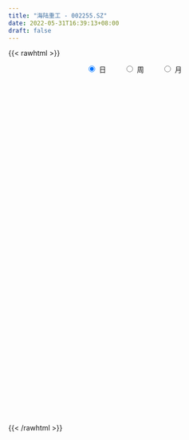 ```yaml
---
title: "海陆重工 - 002255.SZ"
date: 2022-05-31T16:39:13+08:00
draft: false
---
```

{{< rawhtml >}}
    <div style="text-align: center">
        <label style="padding: 1rem;"><input style="margin-right: .5rem" type="radio" name="period" value="D" checked onclick="period_change(this)">日</label>
        <label style="padding: 1rem;"><input style="margin-right: .5rem" type="radio" name="period" value="W" onclick="period_change(this)">周</label>
        <label style="padding: 1rem;"><input style="margin-right: .5rem" type="radio" name="period" value="M" onclick="period_change(this)">月</label>
    </div>
    <div id="chart" style="height: 700px;"></div> 
    <script type="text/javascript">
        const D_v = [340540.98,356968.72,231573.99,161033.02,190989.22,267197.16,187023.38,144290.68,119022.02,131543.0,81482.0,119550.02,449104.21,282610.99,135846.17,209786.22,149495.99,117450.0,95625.0,211647.02,228428.66,176380.38,148829.0,179056.0,160942.53,95454.5,73985.6,124369.04,155045.08,107840.04,60241.0,56117.14,70845.0,49200.0,85786.15,59393.0,111461.0,76762.02,71676.0,91360.0,49237.0,82016.0,78236.1,63372.33,116142.33,77556.0,64081.0,95370.0,138883.6,158564.04,119237.0,115929.04,148732.02,79855.0,83523.0,53951.0,95976.0,108146.75,124132.34,179742.0,132896.0,143485.38,195891.93,84946.81,99403.0,94241.0,282403.96,761372.92,496054.62,780516.8199999999,378037.85,352029.02,378113.92,358219.43,215238.33,269874.43,206583.16,268407.96,223184.99,290148.74,298395.83,406068.12,500809.34,250316.32,297282.0,589628.0600000001,1239624.3100000001,1322853.1699999999,924847.83,853561.5600000001,718733.71,910428.84,716184.3199999999,585427.3199999999,632237.0,385452.8,273671.0,234666.82,177172.0,419678.36,370815.0,829845.0,627726.51,510137.55,582953.5,568492.48,414012.47,328046.0,313018.0,266531.0,381441.13,447266.46,540996.0,443715.0,298911.0,351128.46,581969.11,400830.0,447638.1,309889.0,688245.52,1139661.0700000001,688027.0,549878.8199999999,1126039.8500000001,748063.42,463147.0,573972.22,380565.0,335646.28,330213.73,279416.58,316792.0,271046.11,241493.0,412545.0,287822.0,198962.38,205363.0,402475.62,230426.0,225496.95,504402.38,652423.71,425996.22,346918.56,475958.58,371700.03,421995.0,416779.0,438903.99,320161.0,275569.02,266601.08,279112.01,330552.0,186812.0,252993.02,161075.6,184430.23,122989.0,129384.19,213544.03,108473.0,141320.08,107870.0,123555.0,64182.76,93405.22,153846.0,99969.17,91424.87,98240.41,92999.13,100684.01,93996.34,73849.01,79172.0,71856.99,66314.11,67722.0,109687.0,66821.0,166461.45,81306.82,128934.76,232752.11,115410.98,108640.0,157175.04,124114.0,202472.0,150446.0,124720.0,116764.0,181843.0,136957.0,102836.0,93788.08,122186.0,99432.0,171448.77,71772.01,71692.0,178413.0,447381.0,362264.04,259377.76,168672.0,119431.35,117605.0,95729.0,79143.13,111923.0,88107.0,69399.02,145670.0,132907.0,81543.0,58391.0,72476.0,168406.96,298692.79,121797.0,273488.62,120793.0,147511.0,191794.01,250218.35,193149.29,242113.01,189951.22,114353.01,78425.0,147197.01,137459.01,106985.0,110577.72,59952.0,59253.0,69116.74,68536.54,69909.54,102888.84,106390.54,40332.0,59442.0,44253.0,100289.65,94143.4]
const D_histogram = [0.0,0.0121253561,0.013956614,0.0130369828,0.0065825825,0.0091077996,0.0049827761,-0.0018292522,-0.0080496461,-0.0186601981,-0.0237655434,-0.0225458281,-0.005887061,0.0010816201,0.004799851,0.0107421436,0.0049789139,-0.008468517,-0.0157971921,-0.0137651503,-0.0084938483,-0.005278272,-0.0041458967,-0.0037309666,-0.0095225547,-0.0124971933,-0.0135218034,-0.0208977624,-0.0305439804,-0.042952396,-0.045494734,-0.0428925936,-0.0364664648,-0.0285354646,-0.0263937246,-0.0196364014,-0.0083810648,0.001931735,0.0047269878,0.0032912589,0.0024622777,-0.0030539744,-0.0086592788,-0.0089014109,-0.0000054396,0.0013882559,0.0011943297,0.0019272866,-0.0108415057,-0.0179771522,-0.0192524862,-0.0129148946,-0.0040229899,0.0047365962,0.01294326,0.0177909491,0.0247058613,0.0318594915,0.0393533028,0.0523213907,0.0557962333,0.0549260957,0.0384895024,0.0258335969,0.0116846803,0.0036968175,0.0255079606,0.0456497301,0.0680524953,0.0982010331,0.1071495026,0.1020968711,0.0831953755,0.0704547947,0.0569776445,0.0461681643,0.0394066821,0.0303416258,0.020876961,0.0211830496,0.0013836887,0.0185188076,0.0125527423,0.0077076823,-0.0032182776,0.009427883,0.0495658808,0.0715329735,0.0769672457,0.0671115324,0.0710104034,0.0818877957,0.0753225112,0.0394898601,-0.025023964,-0.0785485704,-0.117733235,-0.1302912,-0.1411592121,-0.1149768299,-0.0596625036,-0.0175704732,0.0153439443,0.0324493155,0.0348461726,0.0278189492,0.0202952816,0.0057886553,0.002968753,-0.0019577293,-0.0290016876,-0.0314104167,-0.0143513414,-0.0248805537,-0.0272040147,-0.0216477601,-0.0286253501,-0.0500478343,-0.0486545486,-0.0527064009,-0.017080792,0.0230781355,0.0473280697,0.0583129334,0.0902690581,0.0900926173,0.0753236066,0.0749851531,0.0605639702,0.0430393632,0.0243901635,0.0142544189,-0.0091917123,-0.0180324955,-0.0344451507,-0.0655138254,-0.0739963167,-0.081748793,-0.0807928707,-0.0563757149,-0.0490374869,-0.0405515597,-0.0080861622,0.0217712268,0.0196612233,0.0269366008,0.0441190084,0.0492788951,0.0248224864,0.0187665193,0.0257946368,0.0214510892,0.0088824535,-0.0011829413,-0.0059581292,-0.0250225608,-0.0360323771,-0.061756091,-0.0767058343,-0.0852204964,-0.0833175972,-0.0843676773,-0.097232116,-0.0949075733,-0.0836065907,-0.0785683888,-0.0864750872,-0.0878439357,-0.0880338985,-0.0885507065,-0.0794708083,-0.081901503,-0.068896541,-0.0505705805,-0.0291167613,-0.0073989191,0.0037901365,0.0039557055,0.0016615079,0.0024092915,0.0101244516,0.0128446384,0.0141767304,0.0311292419,0.0384055787,0.0436153415,0.0388610069,0.0363183233,0.0288306083,0.0345246669,0.0404455055,0.0505731582,0.0454606166,0.0341510936,0.0137288595,-0.0126421222,-0.0158033737,-0.0144263051,-0.0217311925,-0.0468088306,-0.0458668947,-0.0426011178,-0.0309329602,-0.0241121645,-0.0097831992,0.0302208968,0.038202989,0.0275233328,0.0113875578,0.0015863758,0.0026475387,-0.0023081859,-0.0063028945,0.0020156973,-0.0034484702,-0.0089608075,-0.0173848306,-0.0169417909,-0.0185837789,-0.0162987768,-0.0224840515,-0.0106284848,0.018957411,0.0287060589,0.0075756911,-0.0031006746,-0.0417576495,-0.0926398085,-0.1195880554,-0.145804169,-0.1277351283,-0.1042630913,-0.0835027802,-0.0621492134,-0.0350197775,-0.0139087879,0.0087367506,0.0336897918,0.0478552626,0.0544076441,0.0525299128,0.0568342371,0.0601909411,0.07285137,0.0643482276,0.0613863774,0.0587221716,0.0543358162,0.0598251512,0.092140093]
const D_fast = [0.0,0.0151566952,0.0204771065,0.022816721,0.0180079664,0.0228101333,0.0199308039,0.0126614626,0.0044286571,-0.0108469444,-0.0218936755,-0.0263104173,-0.0111234154,-0.0038843293,0.0010338643,0.0096616928,0.0051431916,-0.0104213686,-0.0216993417,-0.0231085874,-0.0199607476,-0.0180647392,-0.0179688381,-0.0184866497,-0.0266588765,-0.0327578133,-0.0371628743,-0.0497632739,-0.067045487,-0.0901920017,-0.1041080231,-0.1122290311,-0.1149195185,-0.1141223845,-0.1185790757,-0.1167308528,-0.1075707824,-0.0967750489,-0.0927980491,-0.0934109632,-0.093624375,-0.0999041207,-0.1076742449,-0.1101417297,-0.1012471183,-0.0995063587,-0.0994017026,-0.0981869241,-0.1136660928,-0.1252960273,-0.1313844828,-0.1282756148,-0.1203894577,-0.1104457225,-0.0990032437,-0.0897078174,-0.0766164399,-0.0614979368,-0.0441657998,-0.0181173642,-0.0006934632,0.0121679231,0.0053537053,-0.000843801,-0.0120715475,-0.0191352059,0.0090529273,0.0406071294,0.0800230184,0.1347218145,0.1704576596,0.1909292459,0.1928265942,0.1976997121,0.198466973,0.1991995339,0.2022897222,0.2008100724,0.1965646479,0.2021664988,0.18271306,0.2044778809,0.2016500011,0.1987318617,0.1870013324,0.2020044637,0.2545339317,0.2943842678,0.3190603515,0.3259825213,0.3476339931,0.3789833343,0.3912486777,0.3652884916,0.2945186765,0.2213569275,0.1527389541,0.1076081891,0.061450374,0.0588885487,0.0992872491,0.1369866612,0.1737370648,0.1989547649,0.2100631651,0.209990679,0.2075408318,0.1944813693,0.1924036552,0.1869877407,0.1526933605,0.1424320271,0.1559032671,0.1391539164,0.1300294517,0.1301737663,0.1160398388,0.082105396,0.0713350445,0.054106592,0.0854620029,0.1313904643,0.167472416,0.193035513,0.2475589022,0.2699056157,0.2739675067,0.2923753415,0.2930951511,0.2863303849,0.2737787261,0.2672065862,0.2414625269,0.2281136198,0.203089677,0.1556425459,0.1286609755,0.1004713009,0.0812290055,0.0915522326,0.0866310889,0.0849791262,0.1154229831,0.1507231788,0.1535284811,0.1675380088,0.1957501686,0.213229779,0.194978992,0.1936146546,0.2070914313,0.208110656,0.1977626337,0.1874015036,0.1811367833,0.1558167115,0.135798801,0.0946360643,0.0605098624,0.0306900762,0.0117635762,-0.0103784233,-0.047550891,-0.0689532416,-0.0785539067,-0.093157802,-0.1226832722,-0.1460131046,-0.168211542,-0.1908660266,-0.2016538305,-0.224559901,-0.2287790742,-0.2230957589,-0.20892113,-0.1890530175,-0.1769164278,-0.1757619324,-0.177640753,-0.1762906466,-0.1660443736,-0.1601130272,-0.1552367526,-0.1305019307,-0.1136241991,-0.0975106009,-0.0925496838,-0.0860127866,-0.0862928495,-0.0719676242,-0.0559354093,-0.0331644669,-0.0269118544,-0.0296836041,-0.0466736233,-0.0762051355,-0.0833172304,-0.085546738,-0.0982844237,-0.1350642694,-0.1455890571,-0.1529735597,-0.1490386422,-0.1482458876,-0.1363627221,-0.0888034019,-0.0712705624,-0.0750693855,-0.0883582709,-0.097762859,-0.0960398114,-0.1015725825,-0.1071430148,-0.0983204986,-0.1046467836,-0.1123993228,-0.1251695536,-0.1289619616,-0.1352498943,-0.1370395864,-0.148845874,-0.1396474285,-0.1053221799,-0.0883970174,-0.1076334624,-0.1190849967,-0.168181384,-0.2422234951,-0.2990687559,-0.3617359118,-0.3756006531,-0.3781943889,-0.3783097729,-0.3724935094,-0.354119018,-0.3364852253,-0.3116554991,-0.27828001,-0.2521507235,-0.231996431,-0.2207416841,-0.2022288005,-0.1838243612,-0.1529510898,-0.1453671754,-0.1329824312,-0.120966094,-0.1117684955,-0.0913228727,-0.0359729076]
const D_slow = [0.0,0.003031339,0.0065204925,0.0097797382,0.0114253839,0.0137023338,0.0149480278,0.0144907147,0.0124783032,0.0078132537,0.0018718679,-0.0037645892,-0.0052363544,-0.0049659494,-0.0037659867,-0.0010804508,0.0001642777,-0.0019528516,-0.0059021496,-0.0093434372,-0.0114668992,-0.0127864672,-0.0138229414,-0.0147556831,-0.0171363217,-0.0202606201,-0.0236410709,-0.0288655115,-0.0365015066,-0.0472396056,-0.0586132891,-0.0693364375,-0.0784530537,-0.0855869199,-0.092185351,-0.0970944514,-0.0991897176,-0.0987067838,-0.0975250369,-0.0967022222,-0.0960866527,-0.0968501463,-0.099014966,-0.1012403188,-0.1012416787,-0.1008946147,-0.1005960323,-0.1001142106,-0.102824587,-0.1073188751,-0.1121319966,-0.1153607203,-0.1163664678,-0.1151823187,-0.1119465037,-0.1074987665,-0.1013223011,-0.0933574283,-0.0835191026,-0.0704387549,-0.0564896966,-0.0427581726,-0.033135797,-0.0266773978,-0.0237562278,-0.0228320234,-0.0164550332,-0.0050426007,0.0119705231,0.0365207814,0.063308157,0.0888323748,0.1096312187,0.1272449174,0.1414893285,0.1530313696,0.1628830401,0.1704684466,0.1756876868,0.1809834492,0.1813293714,0.1859590733,0.1890972588,0.1910241794,0.19021961,0.1925765807,0.2049680509,0.2228512943,0.2420931058,0.2588709889,0.2766235897,0.2970955386,0.3159261664,0.3257986315,0.3195426405,0.2999054979,0.2704721891,0.2378993891,0.2026095861,0.1738653786,0.1589497527,0.1545571344,0.1583931205,0.1665054494,0.1752169925,0.1821717298,0.1872455502,0.188692714,0.1894349023,0.1889454699,0.1816950481,0.1738424439,0.1702546085,0.1640344701,0.1572334664,0.1518215264,0.1446651889,0.1321532303,0.1199895931,0.1068129929,0.1025427949,0.1083123288,0.1201443462,0.1347225796,0.1572898441,0.1798129984,0.1986439001,0.2173901883,0.2325311809,0.2432910217,0.2493885626,0.2529521673,0.2506542392,0.2461461153,0.2375348277,0.2211563713,0.2026572922,0.1822200939,0.1620218762,0.1479279475,0.1356685758,0.1255306859,0.1235091453,0.128951952,0.1338672578,0.140601408,0.1516311601,0.1639508839,0.1701565055,0.1748481353,0.1812967945,0.1866595668,0.1888801802,0.1885844449,0.1870949126,0.1808392724,0.1718311781,0.1563921553,0.1372156968,0.1159105727,0.0950811734,0.073989254,0.049681225,0.0259543317,0.005052684,-0.0145894132,-0.036208185,-0.0581691689,-0.0801776435,-0.1023153202,-0.1221830222,-0.142658398,-0.1598825332,-0.1725251784,-0.1798043687,-0.1816540985,-0.1807065643,-0.1797176379,-0.179302261,-0.1786999381,-0.1761688252,-0.1729576656,-0.169413483,-0.1616311725,-0.1520297779,-0.1411259425,-0.1314106907,-0.1223311099,-0.1151234578,-0.1064922911,-0.0963809147,-0.0837376252,-0.072372471,-0.0638346976,-0.0604024828,-0.0635630133,-0.0675138567,-0.071120433,-0.0765532311,-0.0882554388,-0.0997221624,-0.1103724419,-0.1181056819,-0.1241337231,-0.1265795229,-0.1190242987,-0.1094735514,-0.1025927182,-0.0997458288,-0.0993492348,-0.0986873502,-0.0992643966,-0.1008401203,-0.1003361959,-0.1011983135,-0.1034385153,-0.107784723,-0.1120201707,-0.1166661154,-0.1207408096,-0.1263618225,-0.1290189437,-0.124279591,-0.1171030762,-0.1152091535,-0.1159843221,-0.1264237345,-0.1495836866,-0.1794807005,-0.2159317427,-0.2478655248,-0.2739312976,-0.2948069927,-0.310344296,-0.3190992404,-0.3225764374,-0.3203922498,-0.3119698018,-0.3000059861,-0.2864040751,-0.2732715969,-0.2590630376,-0.2440153023,-0.2258024598,-0.2097154029,-0.1943688086,-0.1796882657,-0.1661043116,-0.1511480238,-0.1281130006]
const D_data = [['2021-05-20', 4.9, 4.77, 4.77, 4.98],['2021-05-21', 4.78, 4.96, 4.73, 5.08],['2021-05-24', 4.92, 4.88, 4.81, 4.97],['2021-05-25', 4.84, 4.86, 4.81, 4.93],['2021-05-26', 4.83, 4.78, 4.71, 4.84],['2021-05-27', 4.78, 4.89, 4.76, 5.03],['2021-05-28', 4.86, 4.81, 4.76, 4.92],['2021-05-31', 4.8, 4.75, 4.65, 4.8],['2021-06-01', 4.72, 4.72, 4.68, 4.79],['2021-06-02', 4.72, 4.61, 4.6, 4.72],['2021-06-03', 4.6, 4.62, 4.58, 4.68],['2021-06-04', 4.64, 4.67, 4.55, 4.7],['2021-06-07', 4.7, 4.9, 4.7, 5.14],['2021-06-08', 4.87, 4.84, 4.72, 4.93],['2021-06-09', 4.83, 4.83, 4.77, 4.85],['2021-06-10', 4.9, 4.89, 4.81, 4.96],['2021-06-11', 4.85, 4.75, 4.74, 4.87],['2021-06-15', 4.7, 4.6, 4.6, 4.71],['2021-06-16', 4.63, 4.61, 4.59, 4.79],['2021-06-17', 4.58, 4.7, 4.56, 4.81],['2021-06-18', 4.7, 4.75, 4.68, 4.83],['2021-06-21', 4.73, 4.74, 4.69, 4.84],['2021-06-22', 4.73, 4.72, 4.67, 4.79],['2021-06-23', 4.72, 4.71, 4.67, 4.79],['2021-06-24', 4.7, 4.61, 4.58, 4.7],['2021-06-25', 4.64, 4.61, 4.57, 4.65],['2021-06-28', 4.6, 4.61, 4.58, 4.65],['2021-06-29', 4.61, 4.49, 4.48, 4.63],['2021-06-30', 4.47, 4.39, 4.32, 4.48],['2021-07-01', 4.38, 4.26, 4.26, 4.39],['2021-07-02', 4.27, 4.3, 4.23, 4.32],['2021-07-05', 4.33, 4.32, 4.31, 4.36],['2021-07-06', 4.34, 4.35, 4.29, 4.37],['2021-07-07', 4.34, 4.37, 4.3, 4.37],['2021-07-08', 4.38, 4.29, 4.29, 4.38],['2021-07-09', 4.28, 4.34, 4.26, 4.36],['2021-07-12', 4.35, 4.42, 4.34, 4.45],['2021-07-13', 4.45, 4.45, 4.41, 4.48],['2021-07-14', 4.46, 4.38, 4.36, 4.46],['2021-07-15', 4.37, 4.32, 4.26, 4.37],['2021-07-16', 4.3, 4.31, 4.28, 4.34],['2021-07-19', 4.32, 4.22, 4.21, 4.32],['2021-07-20', 4.19, 4.17, 4.11, 4.2],['2021-07-21', 4.17, 4.2, 4.15, 4.22],['2021-07-22', 4.19, 4.32, 4.16, 4.33],['2021-07-23', 4.35, 4.24, 4.21, 4.35],['2021-07-26', 4.27, 4.21, 4.16, 4.27],['2021-07-27', 4.25, 4.21, 4.21, 4.3],['2021-07-28', 4.19, 3.99, 3.96, 4.2],['2021-07-29', 4.06, 3.98, 3.91, 4.11],['2021-07-30', 3.97, 4.0, 3.91, 4.06],['2021-08-02', 4.0, 4.08, 3.98, 4.1],['2021-08-03', 4.09, 4.13, 4.08, 4.23],['2021-08-04', 4.07, 4.16, 4.06, 4.21],['2021-08-05', 4.16, 4.19, 4.12, 4.21],['2021-08-06', 4.2, 4.18, 4.13, 4.21],['2021-08-09', 4.14, 4.24, 4.14, 4.27],['2021-08-10', 4.26, 4.29, 4.24, 4.31],['2021-08-11', 4.3, 4.35, 4.28, 4.36],['2021-08-12', 4.38, 4.5, 4.35, 4.52],['2021-08-13', 4.46, 4.46, 4.4, 4.56],['2021-08-16', 4.43, 4.45, 4.37, 4.52],['2021-08-17', 4.45, 4.24, 4.23, 4.47],['2021-08-18', 4.24, 4.23, 4.19, 4.28],['2021-08-19', 4.23, 4.15, 4.14, 4.25],['2021-08-20', 4.15, 4.17, 4.07, 4.2],['2021-08-23', 4.19, 4.59, 4.19, 4.59],['2021-08-24', 4.8, 4.71, 4.61, 4.84],['2021-08-25', 4.71, 4.9, 4.65, 5.03],['2021-08-26', 4.87, 5.21, 4.81, 5.38],['2021-08-27', 5.14, 5.14, 5.08, 5.32],['2021-08-30', 5.15, 5.07, 5.03, 5.19],['2021-08-31', 5.07, 4.92, 4.85, 5.1],['2021-09-01', 4.98, 4.99, 4.88, 5.19],['2021-09-02', 4.9, 4.98, 4.87, 5.03],['2021-09-03', 4.96, 5.01, 4.96, 5.19],['2021-09-06', 5.07, 5.07, 4.96, 5.11],['2021-09-07', 5.17, 5.05, 4.98, 5.21],['2021-09-08', 5.02, 5.04, 4.97, 5.1],['2021-09-09', 5.05, 5.18, 5.01, 5.22],['2021-09-10', 5.1, 4.91, 4.91, 5.11],['2021-09-13', 4.93, 5.4, 4.9, 5.4],['2021-09-14', 5.4, 5.18, 5.14, 5.47],['2021-09-15', 5.26, 5.2, 5.13, 5.27],['2021-09-16', 5.2, 5.11, 5.1, 5.34],['2021-09-17', 5.14, 5.44, 5.13, 5.48],['2021-09-22', 5.66, 5.98, 5.31, 5.98],['2021-09-23', 5.83, 6.0, 5.83, 6.29],['2021-09-24', 6.09, 5.96, 5.89, 6.5],['2021-09-27', 6.22, 5.85, 5.73, 6.35],['2021-09-28', 5.66, 6.1, 5.62, 6.19],['2021-09-29', 6.1, 6.33, 6.02, 6.7],['2021-09-30', 6.34, 6.23, 5.93, 6.4],['2021-10-08', 6.26, 5.84, 5.7, 6.26],['2021-10-11', 5.9, 5.26, 5.26, 5.9],['2021-10-12', 5.1, 5.08, 5.0, 5.3],['2021-10-13', 5.1, 4.97, 4.85, 5.13],['2021-10-14', 4.93, 5.1, 4.86, 5.17],['2021-10-15', 5.04, 4.98, 4.91, 5.15],['2021-10-18', 4.99, 5.41, 4.98, 5.47],['2021-10-19', 5.34, 5.95, 5.31, 5.95],['2021-10-20', 5.61, 6.04, 5.6, 6.15],['2021-10-21', 6.14, 6.15, 6.04, 6.44],['2021-10-22', 6.32, 6.13, 6.09, 6.38],['2021-10-25', 6.12, 6.05, 6.04, 6.33],['2021-10-26', 6.18, 5.97, 5.79, 6.2],['2021-10-27', 6.0, 5.97, 5.88, 6.24],['2021-10-28', 5.99, 5.86, 5.75, 6.03],['2021-10-29', 5.88, 5.99, 5.76, 6.07],['2021-11-01', 5.99, 5.97, 5.87, 6.11],['2021-11-02', 5.96, 5.62, 5.54, 5.96],['2021-11-03', 5.7, 5.85, 5.62, 5.95],['2021-11-04', 6.0, 6.14, 5.83, 6.22],['2021-11-05', 6.11, 5.82, 5.82, 6.14],['2021-11-08', 5.93, 5.89, 5.76, 6.0],['2021-11-09', 5.86, 6.0, 5.8, 6.06],['2021-11-10', 5.94, 5.84, 5.56, 5.95],['2021-11-11', 5.76, 5.57, 5.52, 5.8],['2021-11-12', 5.55, 5.78, 5.54, 5.92],['2021-11-15', 5.78, 5.68, 5.57, 5.88],['2021-11-16', 5.67, 6.25, 5.66, 6.25],['2021-11-17', 6.28, 6.53, 6.13, 6.57],['2021-11-18', 6.53, 6.55, 6.41, 6.69],['2021-11-19', 6.46, 6.54, 6.33, 6.63],['2021-11-22', 6.61, 7.0, 6.22, 7.19],['2021-11-23', 7.02, 6.78, 6.76, 7.12],['2021-11-24', 6.77, 6.65, 6.63, 6.87],['2021-11-25', 6.64, 6.88, 6.58, 6.98],['2021-11-26', 6.8, 6.75, 6.64, 6.86],['2021-11-29', 6.6, 6.7, 6.52, 6.85],['2021-11-30', 6.72, 6.65, 6.59, 6.86],['2021-12-01', 6.64, 6.73, 6.59, 6.85],['2021-12-02', 6.74, 6.51, 6.5, 6.79],['2021-12-03', 6.56, 6.63, 6.38, 6.73],['2021-12-06', 6.65, 6.48, 6.45, 6.7],['2021-12-07', 6.49, 6.16, 6.02, 6.52],['2021-12-08', 6.21, 6.31, 6.1, 6.55],['2021-12-09', 6.29, 6.24, 6.17, 6.35],['2021-12-10', 6.27, 6.29, 6.2, 6.43],['2021-12-13', 6.29, 6.62, 6.27, 6.8],['2021-12-14', 6.6, 6.47, 6.44, 6.6],['2021-12-15', 6.48, 6.51, 6.42, 6.65],['2021-12-16', 6.51, 6.92, 6.47, 7.05],['2021-12-17', 6.92, 7.08, 6.82, 7.4],['2021-12-20', 7.0, 6.79, 6.74, 7.05],['2021-12-21', 6.83, 6.96, 6.79, 7.1],['2021-12-22', 7.0, 7.2, 6.87, 7.28],['2021-12-23', 7.11, 7.17, 7.07, 7.35],['2021-12-24', 7.12, 6.8, 6.78, 7.18],['2021-12-27', 6.75, 6.99, 6.67, 7.07],['2021-12-28', 7.0, 7.2, 6.85, 7.25],['2021-12-29', 7.15, 7.11, 7.05, 7.33],['2021-12-30', 7.11, 7.0, 6.96, 7.16],['2021-12-31', 7.01, 7.0, 6.98, 7.23],['2022-01-04', 7.0, 7.05, 6.96, 7.2],['2022-01-05', 7.0, 6.82, 6.68, 7.02],['2022-01-06', 6.79, 6.84, 6.68, 6.93],['2022-01-07', 6.85, 6.54, 6.53, 6.87],['2022-01-10', 6.54, 6.53, 6.38, 6.61],['2022-01-11', 6.59, 6.5, 6.43, 6.67],['2022-01-12', 6.5, 6.56, 6.47, 6.57],['2022-01-13', 6.57, 6.47, 6.47, 6.59],['2022-01-14', 6.48, 6.22, 6.21, 6.51],['2022-01-17', 6.24, 6.31, 6.2, 6.38],['2022-01-18', 6.32, 6.39, 6.24, 6.5],['2022-01-19', 6.36, 6.29, 6.22, 6.37],['2022-01-20', 6.25, 6.05, 6.04, 6.27],['2022-01-21', 6.05, 6.03, 5.96, 6.12],['2022-01-24', 5.98, 5.96, 5.86, 6.07],['2022-01-25', 6.08, 5.87, 5.86, 6.17],['2022-01-26', 5.87, 5.93, 5.84, 6.02],['2022-01-27', 5.95, 5.72, 5.7, 5.98],['2022-01-28', 5.8, 5.86, 5.67, 5.94],['2022-02-07', 5.92, 5.94, 5.91, 6.1],['2022-02-08', 5.94, 6.03, 5.89, 6.04],['2022-02-09', 6.03, 6.11, 5.98, 6.12],['2022-02-10', 6.1, 6.04, 5.98, 6.1],['2022-02-11', 6.04, 5.91, 5.88, 6.06],['2022-02-14', 5.86, 5.85, 5.8, 5.96],['2022-02-15', 5.83, 5.86, 5.8, 5.88],['2022-02-16', 5.89, 5.95, 5.88, 5.96],['2022-02-17', 5.95, 5.9, 5.88, 6.04],['2022-02-18', 5.86, 5.88, 5.83, 5.9],['2022-02-21', 5.89, 6.12, 5.89, 6.2],['2022-02-22', 6.09, 6.07, 6.01, 6.12],['2022-02-23', 6.04, 6.09, 6.04, 6.11],['2022-02-24', 6.07, 5.98, 5.88, 6.22],['2022-02-25', 6.1, 6.0, 5.98, 6.12],['2022-02-28', 6.01, 5.92, 5.88, 6.02],['2022-03-01', 5.91, 6.09, 5.91, 6.15],['2022-03-02', 6.05, 6.14, 6.04, 6.15],['2022-03-03', 6.17, 6.26, 6.1, 6.3],['2022-03-04', 6.26, 6.11, 6.08, 6.26],['2022-03-07', 6.07, 6.01, 5.96, 6.13],['2022-03-08', 5.97, 5.82, 5.78, 6.02],['2022-03-09', 5.82, 5.61, 5.36, 5.92],['2022-03-10', 5.71, 5.8, 5.71, 5.9],['2022-03-11', 5.71, 5.83, 5.6, 5.86],['2022-03-14', 5.83, 5.68, 5.68, 5.89],['2022-03-15', 5.62, 5.33, 5.33, 5.66],['2022-03-16', 5.45, 5.54, 5.29, 5.58],['2022-03-17', 5.61, 5.53, 5.5, 5.77],['2022-03-18', 5.51, 5.63, 5.51, 5.66],['2022-03-21', 5.63, 5.58, 5.49, 5.65],['2022-03-22', 5.52, 5.7, 5.51, 5.85],['2022-03-23', 5.85, 6.16, 5.75, 6.27],['2022-03-24', 6.02, 5.9, 5.88, 6.25],['2022-03-25', 5.91, 5.67, 5.62, 5.91],['2022-03-28', 5.61, 5.53, 5.48, 5.61],['2022-03-29', 5.58, 5.53, 5.45, 5.59],['2022-03-30', 5.56, 5.63, 5.53, 5.65],['2022-03-31', 5.64, 5.53, 5.52, 5.66],['2022-04-01', 5.48, 5.5, 5.41, 5.53],['2022-04-06', 5.51, 5.65, 5.46, 5.68],['2022-04-07', 5.65, 5.47, 5.47, 5.65],['2022-04-08', 5.48, 5.42, 5.33, 5.5],['2022-04-11', 5.42, 5.32, 5.28, 5.59],['2022-04-12', 5.29, 5.38, 5.1, 5.4],['2022-04-13', 5.37, 5.32, 5.25, 5.43],['2022-04-14', 5.33, 5.34, 5.3, 5.39],['2022-04-15', 5.3, 5.19, 5.17, 5.33],['2022-04-18', 5.18, 5.4, 5.09, 5.62],['2022-04-19', 5.4, 5.72, 5.4, 5.75],['2022-04-20', 5.73, 5.58, 5.56, 5.78],['2022-04-21', 5.42, 5.16, 5.16, 5.58],['2022-04-22', 5.1, 5.19, 4.9, 5.26],['2022-04-25', 4.78, 4.67, 4.67, 4.8],['2022-04-26', 4.49, 4.2, 4.2, 4.49],['2022-04-27', 3.92, 4.18, 3.87, 4.22],['2022-04-28', 4.1, 3.91, 3.86, 4.14],['2022-04-29', 3.95, 4.3, 3.95, 4.3],['2022-05-05', 4.5, 4.35, 4.3, 4.51],['2022-05-06', 4.23, 4.32, 4.02, 4.4],['2022-05-09', 4.3, 4.34, 4.28, 4.37],['2022-05-10', 4.3, 4.46, 4.11, 4.47],['2022-05-11', 4.47, 4.45, 4.41, 4.59],['2022-05-12', 4.44, 4.54, 4.4, 4.59],['2022-05-13', 4.55, 4.67, 4.51, 4.71],['2022-05-16', 4.67, 4.63, 4.59, 4.73],['2022-05-17', 4.6, 4.59, 4.51, 4.63],['2022-05-18', 4.59, 4.5, 4.49, 4.59],['2022-05-19', 4.44, 4.59, 4.38, 4.6],['2022-05-20', 4.6, 4.61, 4.54, 4.65],['2022-05-23', 4.6, 4.79, 4.58, 4.8],['2022-05-24', 4.8, 4.56, 4.55, 4.85],['2022-05-25', 4.55, 4.62, 4.53, 4.63],['2022-05-26', 4.61, 4.63, 4.51, 4.65],['2022-05-27', 4.65, 4.61, 4.55, 4.68],['2022-05-30', 4.6, 4.76, 4.54, 4.85],['2022-05-31', 4.8, 5.24, 4.79, 5.24]]
const W_v = [22391.0,745871.7,384293.8,392556.25,269867.49,148955.43,336526.4,182763.74,202098.84,161900.9,302112.55,198405.48,222041.13,241858.86,171258.7,213750.72,216643.33,143498.22,86928.77,106517.03,98917.43,120492.3,126605.56,119917.23,106373.04,81852.3,106074.65,158001.34,150864.5,68051.67,22541.87,115285.58,95632.26,126737.86,148098.43,251286.76,102647.62,288799.44,283507.37,145517.38,82271.78,190642.61,107588.26,87439.92,110958.91,129473.66,102694.9,106054.77,114481.2,129214.92,113839.78,133155.7,138030.66,99940.15,109258.11,76796.25,122949.9,91862.15,81083.28,92710.69,143347.9,59135.46,109575.83,110167.53,168776.53,165710.56,257357.58,388294.4300000001,212039.44,468535.21,232319.1,266547.78,187973.43,138951.86,110645.24,227597.96,325668.37,182897.79,1043216.91,441970.3,471112.57,796349.51,1007926.91,715437.3,1474374.6199999999,957277.1800000001,901956.4500000001,765866.54,764990.49,1606182.3700000001,661733.15,1371660.1000000001,2037687.7000000002,885078.7,412393.41,367579.7,415411.29,364941.3,418436.6,297680.72,267924.17,243726.59,206372.4,212745.84,267775.88,179285.0,385351.37,264145.02,782697.41,358150.37,684109.6899999999,397415.07,51488.0,224955.89,247174.32,407535.44,526281.67,279115.56,227732.04,261239.42,186933.98,251723.98,416017.11,620330.1,340973.1400000001,399547.46,589182.27,388665.68,278185.26,440338.8,341854.21,1107016.47,7862752.8000000007,6759804.1699999999,4909516.0299999993,3931063.4399999995,2090175.3799999999,2121781.1299999999,2134117.6200000001,1266762.4399999999,1061406.1199999999,275999.19,1316741.98,1411655.5499999998,799522.9,465882.1200000001,711290.0499999999,517030.9,341597.77,201829.0,874245.6699999999,308072.85,1862735.8100000001,659230.99,690604.96,883220.4399999999,1247102.27,554625.23,1087861.2,1533155.9199999999,1550009.98,625769.4300000001,577109.7,176594.69,87249.02,511068.87,310256.44,449790.19,556384.24,461496.22,366935.06,314589.08,279302.96,259175.0,379175.46,447466.68,249619.04,307415.81,260965.67,523948.49,436081.74,305085.74,120607.6,136589.58,419344.27,627350.46,554012.27,373574.76,386678.59,595796.9399999999,395831.19,499694.75,446647.12,392543.04,74015.02,1028477.1,2116056.52,1037816.7699999999,595887.72,1226843.5800000001,653150.6800000001,760662.41,521480.76,321341.29,400496.02,417322.76,576135.64,481990.06,640893.09,617968.12,2698386.1699999999,1573475.1299999999,1286720.6799999999,2044103.8400000001,3487325.3100000001,3198908.4299999997,585427.3199999999,1703199.6200000001,2758202.4199999999,2206522.4500000002,2079949.5900000001,2080476.6699999999,3375701.4099999997,3291787.4900000002,1533114.7000000002,1346185.3799999999,2015224.6600000001,2042568.3900000001,1718014.0900000001,1049469.03,811423.05,545400.84,536885.67,440700.49,382401.1,724866.12,742847.04,663120.0,558626.86,1319127.8,580580.48,269429.02,490987.0,983178.37,1024785.66,304304.23,580643.74,326767.8199999999,353306.38,194433.05]
const W_histogram = [0.0,-0.0548831909,-0.1175514095,-0.1196429037,-0.1172071126,-0.1092415495,-0.0935113806,-0.08246045,-0.0740955629,-0.0683220347,-0.0847413108,-0.0699825503,-0.0477833544,-0.0168700351,-0.0254729605,-0.0168533835,-0.024017758,-0.0400067212,-0.0414521153,-0.0380788706,-0.0407099112,-0.0660189109,-0.0810904471,-0.0728160272,-0.0718746162,-0.0683949837,-0.0576073755,-0.0828786032,-0.0954137923,-0.0684592179,-0.0416227312,-0.0206394425,0.0090239473,0.0259596924,0.0275892629,0.0711692211,0.0983909989,0.1462555311,0.1652872831,0.1559383352,0.1487190623,0.1664866496,0.1583995254,0.1437427345,0.099243676,0.0298502837,-0.0349841206,-0.1068842864,-0.1504824497,-0.179456588,-0.1877641311,-0.172043979,-0.1410575097,-0.1292468673,-0.0978709834,-0.0856479951,-0.0622626753,-0.0457285429,-0.0316984175,-0.0160719305,0.0093452394,0.0248672473,-0.0030592758,-0.0363259168,-0.0411186518,-0.0334631232,-0.0215211934,0.0110375275,0.0184104466,0.0363723501,0.0490977284,0.0462747857,0.0382162068,0.0259350209,0.0269081148,0.0430963375,0.05255803,0.0591024058,0.0193063026,0.0137720167,0.0274183947,0.0542235136,0.0781748716,0.1065619212,0.1442945005,0.1453726679,0.1741428382,0.1934758438,0.1958667292,0.1749415117,0.1713710753,0.1516714394,0.1474382203,0.0959872016,0.0557099523,0.008466215,-0.0177123246,-0.0222549709,-0.0378366909,-0.0422036621,-0.066657927,-0.0780179463,-0.0835882996,-0.0927054004,-0.1071853657,-0.1036016574,-0.0835423101,-0.0738009615,-0.0415130595,-0.0132839758,0.0128661108,0.0254639642,0.0262963961,0.0343289801,0.0285062101,0.0021140842,-0.0364299915,-0.0626181528,-0.0910334995,-0.0987260874,-0.0998217196,-0.0920303226,-0.0814200965,-0.0598410662,-0.0438689999,-0.0238522695,-0.0074007811,-0.0010494065,-0.0045500287,-0.0242426389,-0.0108768423,0.1182599523,0.2006015748,0.3107423284,0.2601555182,0.2027841179,0.1245602863,0.0523995186,0.0081239718,-0.0240292972,-0.061522325,-0.101532895,-0.1273908681,-0.1267779846,-0.1303766856,-0.1233657888,-0.098942346,-0.08444334,-0.0703506109,-0.0545382425,-0.0236745816,0.0463296281,0.0707206742,0.0803987068,0.0999477998,0.1186876956,0.1318384529,0.1302853492,0.1499330986,0.1974518526,0.1918518443,0.17132144,0.1331842412,0.1042142285,0.0873765741,0.0628723396,0.0468294512,0.0349097015,0.0203759522,0.0138537139,0.0069196767,0.0000752543,-0.0133743178,-0.0359719281,-0.0694185264,-0.0694629171,-0.0739378697,-0.0775958256,-0.0714386183,-0.046525872,-0.0436044511,-0.0468624098,-0.0409523545,-0.0218543222,-0.0011852511,0.0366184804,0.0518260349,0.062804419,0.065307979,0.0558378262,0.0322120145,0.0200240956,0.0200657347,0.008579408,-0.0050826099,-0.0219332456,-0.0015585183,0.0002405158,-0.0090600147,-0.0107694524,-0.0127121959,-0.0236048285,-0.0503312711,-0.0631300972,-0.0708517777,-0.0773776395,-0.0934845324,-0.0877357911,-0.0620079862,-0.0613411249,0.0041331296,0.0365862837,0.0484723461,0.0869389169,0.139212826,0.1811289126,0.1718231186,0.1005143456,0.122125842,0.118241917,0.0963975303,0.0725175799,0.0995024529,0.1216273188,0.118209162,0.0846510104,0.1058818909,0.0918142909,0.0867829494,0.0453616569,-0.0078656949,-0.0573883663,-0.1005858026,-0.1232850816,-0.1367710005,-0.1338908313,-0.1212367107,-0.1277323826,-0.1404937184,-0.1408768278,-0.1465620442,-0.1491948556,-0.1590090668,-0.1577694866,-0.2061047172,-0.2244348376,-0.2014260796,-0.1794192221,-0.1549559796,-0.0896772219]
const W_fast = [0.0,-0.0686039886,-0.1606600596,-0.1926622797,-0.2195282667,-0.2388730911,-0.2465207672,-0.2560849492,-0.2662439528,-0.2775509333,-0.3151555371,-0.3178924142,-0.3076390568,-0.2809432463,-0.2959144118,-0.2915081807,-0.3046769948,-0.3306676383,-0.3424760611,-0.3486225342,-0.3614310525,-0.40324478,-0.438588928,-0.4485185148,-0.4655457579,-0.4791648713,-0.4827791069,-0.5287699855,-0.5651586227,-0.5553188527,-0.5388880489,-0.5230646208,-0.4911452442,-0.4677195759,-0.4591926897,-0.3978204262,-0.3460008987,-0.2615724837,-0.2012189109,-0.1715832751,-0.1416227824,-0.0822335327,-0.0507207755,-0.0294418828,-0.0491300223,-0.1110608436,-0.1846412781,-0.2832625155,-0.3644812912,-0.4383195765,-0.4935681524,-0.520858995,-0.5251369031,-0.5456379775,-0.5387298395,-0.54791885,-0.540099199,-0.5349972023,-0.5288916812,-0.5172831769,-0.4895296972,-0.4677908774,-0.4964822195,-0.5388303397,-0.5539027377,-0.5546129898,-0.5480513584,-0.5127332557,-0.5007577249,-0.4737027339,-0.4487029235,-0.4399571697,-0.4384616969,-0.4442591276,-0.436559005,-0.409596698,-0.3869954979,-0.3656755207,-0.4006450483,-0.40273633,-0.3822353533,-0.3418743561,-0.2983792801,-0.2433517502,-0.1695455458,-0.1321242114,-0.0598183316,0.007883635,0.0592412027,0.0820513632,0.1213236956,0.1395419196,0.1721682555,0.1447140372,0.118364276,0.0732370924,0.0426304717,0.0325240826,0.0074831899,-0.0074346968,-0.0485534434,-0.0794179493,-0.1058853775,-0.1381788284,-0.1794551351,-0.2017718412,-0.2025980714,-0.2113069632,-0.1893973261,-0.1644892363,-0.135122622,-0.1161587775,-0.1087522466,-0.0921374176,-0.0908336351,-0.1166972399,-0.1643488135,-0.206191513,-0.2573652346,-0.2897393443,-0.3157904064,-0.33100659,-0.3407513881,-0.3341326244,-0.3291278081,-0.315074145,-0.3004728519,-0.294383829,-0.2990219583,-0.3247752282,-0.3141286421,-0.1554268594,-0.0229348433,0.1648914924,0.1793435618,0.1726681909,0.1255844309,0.0665235428,0.024278989,-0.0138816043,-0.0667552133,-0.1321490071,-0.1898546973,-0.2209363099,-0.2571291823,-0.2809597327,-0.2812718763,-0.2878837054,-0.291378629,-0.2892008212,-0.2642558057,-0.182669189,-0.1405979743,-0.110820265,-0.066284222,-0.0178724023,0.0282379681,0.0592562017,0.1163872258,0.2132689429,0.2556318957,0.2779318514,0.2730907129,0.2701742573,0.2751807464,0.2663945969,0.2620590712,0.2588667469,0.2494269857,0.2463681758,0.2411640578,0.234338449,0.2175452974,0.1859547051,0.1351534752,0.1177433552,0.0947839352,0.0717270229,0.0600245756,0.0733058539,0.065326162,0.0503526009,0.0460245676,0.0596590194,0.0800317776,0.1269901293,0.1551541924,0.1818336813,0.2006642361,0.2051535399,0.1895807318,0.1823988368,0.1874569095,0.1781154348,0.1631827644,0.1408488174,0.1608339151,0.1626930781,0.151127544,0.1467257432,0.1416049507,0.1248111109,0.0855018506,0.0569205002,0.0314858752,0.0056156035,-0.0338624225,-0.050047629,-0.0398218206,-0.0544902405,0.0120172964,0.0536170214,0.0776211704,0.1378224703,0.224899586,0.3120979007,0.3457478864,0.2995676997,0.3517106567,0.3773872109,0.3796422068,0.3738916514,0.4257521376,0.4782838332,0.5044179669,0.4920225678,0.5397239211,0.5486098939,0.5652742897,0.5351934114,0.4799996359,0.4161298729,0.347785986,0.2942654366,0.2465867676,0.2159942289,0.1983391718,0.1599104044,0.1120256389,0.0764233225,0.0340975952,-0.0058339302,-0.0554004081,-0.0936031996,-0.1934646094,-0.2679034392,-0.2952512012,-0.3180991491,-0.3323749015,-0.2895154494]
const W_slow = [0.0,-0.0137207977,-0.0431086501,-0.073019376,-0.1023211542,-0.1296315415,-0.1530093867,-0.1736244992,-0.1921483899,-0.2092288986,-0.2304142263,-0.2479098639,-0.2598557025,-0.2640732112,-0.2704414514,-0.2746547972,-0.2806592367,-0.290660917,-0.3010239459,-0.3105436635,-0.3207211413,-0.3372258691,-0.3574984808,-0.3757024876,-0.3936711417,-0.4107698876,-0.4251717315,-0.4458913823,-0.4697448304,-0.4868596348,-0.4972653176,-0.5024251783,-0.5001691915,-0.4936792683,-0.4867819526,-0.4689896473,-0.4443918976,-0.4078280148,-0.366506194,-0.3275216102,-0.2903418447,-0.2487201823,-0.2091203009,-0.1731846173,-0.1483736983,-0.1409111274,-0.1496571575,-0.1763782291,-0.2139988415,-0.2588629885,-0.3058040213,-0.348815016,-0.3840793935,-0.4163911103,-0.4408588561,-0.4622708549,-0.4778365237,-0.4892686594,-0.4971932638,-0.5012112464,-0.4988749366,-0.4926581247,-0.4934229437,-0.5025044229,-0.5127840859,-0.5211498667,-0.526530165,-0.5237707831,-0.5191681715,-0.510075084,-0.4978006519,-0.4862319555,-0.4766779037,-0.4701941485,-0.4634671198,-0.4526930354,-0.4395535279,-0.4247779265,-0.4199513509,-0.4165083467,-0.409653748,-0.3960978696,-0.3765541517,-0.3499136714,-0.3138400463,-0.2774968793,-0.2339611698,-0.1855922088,-0.1366255265,-0.0928901486,-0.0500473798,-0.0121295199,0.0247300352,0.0487268356,0.0626543237,0.0647708774,0.0603427963,0.0547790535,0.0453198808,0.0347689653,0.0181044835,-0.001400003,-0.0222970779,-0.045473428,-0.0722697694,-0.0981701838,-0.1190557613,-0.1375060017,-0.1478842666,-0.1512052605,-0.1479887328,-0.1416227418,-0.1350486427,-0.1264663977,-0.1193398452,-0.1188113241,-0.127918822,-0.1435733602,-0.1663317351,-0.1910132569,-0.2159686868,-0.2389762675,-0.2593312916,-0.2742915581,-0.2852588081,-0.2912218755,-0.2930720708,-0.2933344224,-0.2944719296,-0.3005325893,-0.3032517999,-0.2736868118,-0.2235364181,-0.145850836,-0.0808119564,-0.030115927,0.0010241446,0.0141240243,0.0161550172,0.0101476929,-0.0052328883,-0.0306161121,-0.0624638291,-0.0941583253,-0.1267524967,-0.1575939439,-0.1823295304,-0.2034403654,-0.2210280181,-0.2346625787,-0.2405812241,-0.2289988171,-0.2113186485,-0.1912189718,-0.1662320219,-0.136560098,-0.1036004847,-0.0710291474,-0.0335458728,0.0158170903,0.0637800514,0.1066104114,0.1399064717,0.1659600288,0.1878041724,0.2035222573,0.21522962,0.2239570454,0.2290510335,0.2325144619,0.2342443811,0.2342631947,0.2309196152,0.2219266332,0.2045720016,0.1872062723,0.1687218049,0.1493228485,0.1314631939,0.1198317259,0.1089306131,0.0972150107,0.0869769221,0.0815133415,0.0812170288,0.0903716489,0.1033281576,0.1190292623,0.1353562571,0.1493157136,0.1573687173,0.1623747412,0.1673911748,0.1695360268,0.1682653744,0.162782063,0.1623924334,0.1624525623,0.1601875587,0.1574951956,0.1543171466,0.1484159395,0.1358331217,0.1200505974,0.1023376529,0.0829932431,0.0596221099,0.0376881622,0.0221861656,0.0068508844,0.0078841668,0.0170307377,0.0291488242,0.0508835535,0.08568676,0.1309689881,0.1739247678,0.1990533542,0.2295848147,0.2591452939,0.2832446765,0.3013740715,0.3262496847,0.3566565144,0.3862088049,0.4073715575,0.4338420302,0.4567956029,0.4784913403,0.4898317545,0.4878653308,0.4735182392,0.4483717886,0.4175505182,0.3833577681,0.3498850602,0.3195758825,0.2876427869,0.2525193573,0.2173001503,0.1806596393,0.1433609254,0.1036086587,0.064166287,0.0126401077,-0.0434686016,-0.0938251216,-0.1386799271,-0.177418922,-0.1998382274]
const W_data = [['2017-07-21', 9.05, 9.05, 9.05, 9.05],['2017-07-28', 8.15, 8.19, 8.08, 8.5],['2017-08-04', 8.2, 7.7, 7.7, 8.21],['2017-08-11', 7.77, 8.18, 7.76, 8.28],['2017-08-18', 8.15, 8.13, 8.08, 8.33],['2017-08-25', 8.13, 8.12, 8.06, 8.3],['2017-09-01', 8.11, 8.18, 8.01, 8.43],['2017-09-08', 8.17, 8.1, 8.02, 8.17],['2017-09-15', 8.05, 8.03, 8.02, 8.17],['2017-09-22', 8.04, 7.95, 7.88, 8.09],['2017-09-29', 7.77, 7.55, 7.33, 7.96],['2017-10-13', 7.6, 7.84, 7.6, 7.91],['2017-10-20', 7.8, 7.95, 7.41, 7.95],['2017-10-27', 7.88, 8.14, 7.86, 8.16],['2017-11-03', 8.15, 7.65, 7.58, 8.15],['2017-11-10', 7.66, 7.81, 7.48, 7.99],['2017-11-17', 7.78, 7.56, 7.55, 8.07],['2017-11-24', 7.55, 7.32, 7.07, 7.6],['2017-12-01', 7.37, 7.38, 7.16, 7.39],['2017-12-08', 7.4, 7.37, 7.16, 7.51],['2017-12-15', 7.41, 7.22, 7.16, 7.46],['2017-12-22', 7.2, 6.77, 6.73, 7.22],['2017-12-29', 6.78, 6.68, 6.54, 6.85],['2018-01-05', 6.68, 6.84, 6.61, 7.01],['2018-01-12', 6.83, 6.66, 6.6, 6.98],['2018-01-19', 6.66, 6.59, 6.48, 6.68],['2018-01-26', 6.57, 6.61, 6.5, 6.73],['2018-02-02', 6.61, 6.0, 5.65, 6.72],['2018-02-09', 5.96, 5.92, 5.55, 6.05],['2018-02-14', 5.96, 6.32, 5.92, 6.39],['2018-02-23', 6.33, 6.35, 6.25, 6.44],['2018-03-02', 6.36, 6.31, 6.28, 6.67],['2018-03-09', 6.31, 6.48, 6.28, 6.55],['2018-03-16', 6.48, 6.39, 6.2, 6.65],['2018-03-23', 6.48, 6.2, 6.14, 6.55],['2018-03-30', 6.03, 6.82, 6.03, 6.91],['2018-04-04', 6.76, 6.81, 6.62, 6.97],['2018-04-13', 6.82, 7.31, 6.66, 7.42],['2018-04-20', 7.32, 7.2, 7.05, 7.52],['2018-04-27', 7.2, 6.95, 6.88, 7.29],['2018-05-04', 6.96, 7.01, 6.96, 7.31],['2018-05-11', 7.01, 7.44, 6.95, 7.52],['2018-05-18', 7.43, 7.24, 7.2, 7.51],['2018-05-25', 7.26, 7.19, 7.11, 7.38],['2018-06-01', 7.12, 6.73, 6.68, 7.18],['2018-06-08', 6.7, 6.14, 6.06, 6.7],['2018-06-15', 6.14, 5.81, 5.75, 6.16],['2018-06-22', 5.8, 5.27, 5.2, 5.8],['2018-06-29', 5.3, 5.18, 4.92, 5.43],['2018-07-06', 5.18, 5.0, 4.89, 5.32],['2018-07-13', 5.0, 4.97, 4.83, 5.09],['2018-07-20', 4.96, 5.1, 4.89, 5.33],['2018-07-27', 5.06, 5.24, 5.06, 5.36],['2018-08-03', 5.24, 4.95, 4.84, 5.28],['2018-08-10', 4.95, 5.16, 4.9, 5.22],['2018-08-17', 5.11, 4.9, 4.89, 5.19],['2018-08-24', 4.88, 5.01, 4.84, 5.3],['2018-08-31', 5.01, 4.92, 4.91, 5.15],['2018-09-07', 4.93, 4.87, 4.86, 5.01],['2018-09-14', 4.88, 4.88, 4.74, 4.94],['2018-09-21', 4.85, 5.04, 4.77, 5.26],['2018-09-28', 5.04, 4.97, 4.9, 5.04],['2018-10-12', 4.94, 4.33, 4.13, 4.94],['2018-10-19', 4.32, 4.01, 3.69, 4.4],['2018-10-26', 4.02, 4.16, 3.9, 4.23],['2018-11-02', 4.2, 4.22, 3.96, 4.22],['2018-11-09', 4.22, 4.23, 4.13, 4.29],['2018-11-16', 4.24, 4.53, 4.22, 4.6],['2018-11-23', 4.54, 4.26, 4.22, 4.59],['2018-11-30', 4.27, 4.41, 4.26, 4.78],['2018-12-07', 4.5, 4.39, 4.35, 4.58],['2018-12-14', 4.38, 4.19, 4.18, 4.46],['2018-12-21', 4.16, 4.06, 4.01, 4.35],['2018-12-28', 4.04, 3.91, 3.85, 4.08],['2019-01-04', 3.91, 4.0, 3.81, 4.0],['2019-01-11', 4.02, 4.2, 3.99, 4.23],['2019-01-18', 4.22, 4.16, 4.12, 4.55],['2019-01-25', 4.17, 4.15, 4.1, 4.22],['2019-02-01', 4.19, 3.45, 3.27, 4.57],['2019-02-15', 3.45, 3.71, 3.43, 3.74],['2019-02-22', 3.74, 3.93, 3.72, 3.98],['2019-03-01', 3.98, 4.18, 3.96, 4.47],['2019-03-08', 4.17, 4.28, 4.12, 4.65],['2019-03-15', 4.32, 4.5, 4.3, 4.66],['2019-03-22', 4.53, 4.85, 4.47, 5.11],['2019-03-29', 4.74, 4.57, 4.45, 5.34],['2019-04-04', 4.7, 5.09, 4.63, 5.39],['2019-04-12', 5.13, 5.22, 4.91, 5.25],['2019-04-19', 5.23, 5.2, 4.85, 5.25],['2019-04-26', 5.2, 4.99, 4.81, 5.85],['2019-04-30', 5.0, 5.27, 4.81, 5.34],['2019-05-10', 5.1, 5.13, 4.62, 5.37],['2019-05-17', 5.07, 5.38, 5.04, 5.74],['2019-05-24', 5.32, 4.74, 4.66, 5.41],['2019-05-31', 4.76, 4.7, 4.66, 4.95],['2019-06-06', 4.68, 4.41, 4.28, 4.71],['2019-06-14', 4.41, 4.48, 4.32, 4.64],['2019-06-21', 4.45, 4.66, 4.41, 4.75],['2019-06-28', 4.65, 4.45, 4.42, 5.01],['2019-07-05', 4.52, 4.51, 4.45, 4.65],['2019-07-12', 4.5, 4.14, 4.08, 4.5],['2019-07-19', 4.14, 4.15, 4.09, 4.27],['2019-07-26', 4.19, 4.11, 3.96, 4.19],['2019-08-02', 4.11, 3.95, 3.92, 4.14],['2019-08-09', 3.91, 3.73, 3.6, 3.95],['2019-08-16', 3.73, 3.83, 3.66, 3.87],['2019-08-23', 3.85, 4.01, 3.85, 4.15],['2019-08-30', 3.91, 3.88, 3.84, 4.06],['2019-09-06', 3.89, 4.21, 3.88, 4.45],['2019-09-12', 4.24, 4.28, 4.21, 4.38],['2019-09-20', 4.33, 4.38, 4.07, 4.54],['2019-09-27', 4.34, 4.31, 4.13, 4.35],['2019-09-30', 4.29, 4.2, 4.18, 4.33],['2019-10-11', 4.2, 4.32, 4.08, 4.35],['2019-10-18', 4.37, 4.16, 4.12, 4.39],['2019-10-25', 4.16, 3.81, 3.8, 4.22],['2019-11-01', 3.7, 3.45, 3.38, 3.79],['2019-11-08', 3.45, 3.37, 3.3, 3.47],['2019-11-15', 3.37, 3.11, 3.11, 3.37],['2019-11-22', 3.12, 3.17, 3.08, 3.29],['2019-11-29', 3.16, 3.12, 3.07, 3.22],['2019-12-06', 3.1, 3.14, 3.06, 3.15],['2019-12-13', 3.15, 3.12, 3.07, 3.19],['2019-12-20', 3.11, 3.25, 3.1, 3.35],['2019-12-27', 3.25, 3.2, 3.15, 3.26],['2020-01-03', 3.18, 3.28, 3.12, 3.29],['2020-01-10', 3.27, 3.28, 3.25, 3.36],['2020-01-17', 3.28, 3.17, 3.16, 3.32],['2020-01-23', 3.17, 3.01, 2.98, 3.2],['2020-02-07', 2.71, 2.69, 2.44, 2.72],['2020-02-14', 2.67, 3.03, 2.66, 3.03],['2020-02-21', 3.33, 4.87, 3.33, 4.87],['2020-02-28', 4.95, 4.95, 4.93, 6.4],['2020-03-06', 5.02, 6.0, 4.49, 6.31],['2020-03-13', 5.42, 4.36, 4.05, 5.7],['2020-03-20', 4.37, 4.16, 3.83, 4.47],['2020-03-27', 4.0, 3.66, 3.56, 4.06],['2020-04-03', 3.58, 3.4, 3.3, 3.74],['2020-04-10', 3.48, 3.46, 3.42, 3.86],['2020-04-17', 3.45, 3.4, 3.32, 3.5],['2020-04-24', 3.42, 3.11, 3.06, 3.42],['2020-04-30', 3.07, 2.8, 2.8, 3.2],['2020-05-08', 2.66, 2.7, 2.53, 2.79],['2020-05-15', 2.7, 2.85, 2.67, 2.97],['2020-05-22', 2.86, 2.67, 2.64, 2.92],['2020-05-29', 2.68, 2.69, 2.57, 2.74],['2020-06-05', 2.71, 2.88, 2.69, 2.9],['2020-06-12', 2.92, 2.76, 2.69, 2.93],['2020-06-19', 2.77, 2.74, 2.73, 2.8],['2020-06-24', 2.74, 2.76, 2.73, 2.77],['2020-07-03', 2.74, 3.01, 2.73, 3.08],['2020-07-10', 3.02, 3.75, 3.0, 3.75],['2020-07-17', 3.9, 3.45, 3.4, 3.95],['2020-07-24', 3.46, 3.39, 3.34, 3.64],['2020-07-31', 3.4, 3.64, 3.39, 3.77],['2020-08-07', 3.65, 3.8, 3.55, 3.8],['2020-08-14', 3.78, 3.9, 3.76, 4.05],['2020-08-21', 3.92, 3.84, 3.81, 3.96],['2020-08-28', 3.87, 4.26, 3.86, 4.39],['2020-09-04', 4.2, 4.93, 4.2, 5.05],['2020-09-11', 5.09, 4.54, 4.4, 5.18],['2020-09-18', 4.55, 4.44, 4.38, 4.72],['2020-09-25', 4.42, 4.2, 4.13, 4.47],['2020-09-30', 4.19, 4.25, 4.19, 4.37],['2020-10-09', 4.3, 4.38, 4.3, 4.42],['2020-10-16', 4.38, 4.26, 4.19, 4.53],['2020-10-23', 4.26, 4.33, 4.2, 4.46],['2020-10-30', 4.33, 4.37, 4.3, 4.54],['2020-11-06', 4.37, 4.32, 3.99, 4.43],['2020-11-13', 4.35, 4.41, 4.29, 4.52],['2020-11-20', 4.42, 4.41, 4.36, 4.57],['2020-11-27', 4.4, 4.41, 4.37, 4.53],['2020-12-04', 4.42, 4.3, 4.27, 4.48],['2020-12-11', 4.32, 4.1, 4.06, 4.38],['2020-12-18', 4.07, 3.8, 3.8, 4.13],['2020-12-25', 3.78, 4.1, 3.7, 4.18],['2020-12-31', 4.11, 4.0, 3.91, 4.12],['2021-01-08', 4.02, 3.95, 3.83, 4.2],['2021-01-15', 3.95, 4.04, 3.86, 4.1],['2021-01-22', 4.06, 4.33, 4.06, 4.36],['2021-01-29', 4.31, 4.11, 4.07, 4.45],['2021-02-05', 4.09, 4.01, 3.99, 4.3],['2021-02-10', 4.09, 4.11, 4.02, 4.15],['2021-02-19', 4.16, 4.33, 4.12, 4.37],['2021-02-26', 4.39, 4.46, 4.25, 4.53],['2021-03-05', 4.49, 4.86, 4.44, 4.99],['2021-03-12', 4.89, 4.77, 4.41, 4.93],['2021-03-19', 4.87, 4.85, 4.67, 4.94],['2021-03-26', 4.88, 4.85, 4.74, 5.0],['2021-04-02', 4.84, 4.75, 4.64, 5.0],['2021-04-09', 4.74, 4.54, 4.46, 4.8],['2021-04-16', 4.54, 4.63, 4.26, 4.63],['2021-04-23', 4.63, 4.79, 4.53, 4.81],['2021-04-30', 4.8, 4.65, 4.59, 4.86],['2021-05-07', 4.61, 4.58, 4.49, 4.62],['2021-05-14', 4.6, 4.47, 4.43, 4.99],['2021-05-21', 4.54, 4.96, 4.47, 5.3],['2021-05-28', 4.92, 4.81, 4.71, 5.03],['2021-06-04', 4.8, 4.67, 4.55, 4.8],['2021-06-11', 4.7, 4.75, 4.7, 5.14],['2021-06-18', 4.7, 4.75, 4.56, 4.83],['2021-06-25', 4.73, 4.61, 4.57, 4.84],['2021-07-02', 4.6, 4.3, 4.23, 4.65],['2021-07-09', 4.33, 4.34, 4.26, 4.38],['2021-07-16', 4.35, 4.31, 4.26, 4.48],['2021-07-23', 4.32, 4.24, 4.11, 4.35],['2021-07-30', 4.27, 4.0, 3.91, 4.3],['2021-08-06', 4.0, 4.18, 3.98, 4.23],['2021-08-13', 4.14, 4.46, 4.14, 4.56],['2021-08-20', 4.43, 4.17, 4.07, 4.52],['2021-08-27', 4.19, 5.14, 4.19, 5.38],['2021-09-03', 5.15, 5.01, 4.85, 5.19],['2021-09-10', 5.07, 4.91, 4.91, 5.22],['2021-09-17', 4.93, 5.44, 4.9, 5.48],['2021-09-24', 5.66, 5.96, 5.31, 6.5],['2021-09-30', 6.22, 6.23, 5.62, 6.7],['2021-10-08', 6.26, 5.84, 5.7, 6.26],['2021-10-15', 5.9, 4.98, 4.85, 5.9],['2021-10-22', 4.99, 6.13, 4.98, 6.44],['2021-10-29', 6.12, 5.99, 5.75, 6.33],['2021-11-05', 5.99, 5.82, 5.54, 6.22],['2021-11-12', 5.93, 5.78, 5.52, 6.06],['2021-11-19', 5.78, 6.54, 5.57, 6.69],['2021-11-26', 6.61, 6.75, 6.22, 7.19],['2021-12-03', 6.6, 6.63, 6.38, 6.86],['2021-12-10', 6.65, 6.29, 6.02, 6.7],['2021-12-17', 6.29, 7.08, 6.27, 7.4],['2021-12-24', 7.0, 6.8, 6.74, 7.35],['2021-12-31', 6.75, 7.0, 6.67, 7.33],['2022-01-07', 7.0, 6.54, 6.53, 7.2],['2022-01-14', 6.54, 6.22, 6.21, 6.67],['2022-01-21', 6.24, 6.03, 5.96, 6.5],['2022-01-28', 5.98, 5.86, 5.67, 6.17],['2022-02-11', 5.92, 5.91, 5.88, 6.12],['2022-02-18', 5.86, 5.88, 5.8, 6.04],['2022-02-25', 5.89, 6.0, 5.88, 6.22],['2022-03-04', 6.01, 6.11, 5.88, 6.3],['2022-03-11', 6.07, 5.83, 5.36, 6.13],['2022-03-18', 5.83, 5.63, 5.29, 5.89],['2022-03-25', 5.63, 5.67, 5.49, 6.27],['2022-04-01', 5.61, 5.5, 5.41, 5.66],['2022-04-08', 5.51, 5.42, 5.33, 5.68],['2022-04-15', 5.42, 5.19, 5.1, 5.59],['2022-04-22', 5.18, 5.19, 4.9, 5.78],['2022-04-29', 4.78, 4.3, 3.86, 4.8],['2022-05-06', 4.5, 4.32, 4.02, 4.51],['2022-05-13', 4.3, 4.67, 4.11, 4.71],['2022-05-20', 4.67, 4.61, 4.38, 4.73],['2022-05-27', 4.6, 4.61, 4.51, 4.85],['2022-06-02', 4.6, 5.24, 4.54, 5.24]]
const M_v = [469196.99,527432.64,132261.65,219247.97,182624.08,352759.53,399021.8799999999,325219.41,559237.14,607784.1800000001,541235.92,418645.46,260581.38,577127.5599999998,331449.8400000001,353818.3100000001,302011.41,366497.77,540426.3099999998,358418.29,154648.37,317691.41,305524.98,324044.5000000001,160725.3,151738.67,242122.91,233682.94,271387.67,642516.6300000001,239046.72,181017.84,164356.41,372989.6699999999,211278.9000000001,87864.21,125885.64,272674.83,198597.9699999999,70501.09,75168.86,226634.29,82513.93,63255.59,121737.18,134315.18,107054.48,213985.11,358440.12,217363.5299999999,254893.94,437734.63,265364.7500000001,235435.0,359868.86,586990.0299999999,786080.5700000001,960209.0800000001,584946.16,1517596.4399999999,788047.2000000001,660515.5499999999,984892.9300000001,785978.99,1533296.7700000003,853943.2099999998,693115.2200000001,525380.85,687762.0099999999,524423.6099999999,463405.8099999999,725200.83,687700.05,819421.2,1267566.8599999999,1541505.8699999999,1138673.0900000003,1790414.73,4463225.2599999998,1717751.8100000001,624222.4700000001,327902.62,3834.17,3026744.8700000001,7206172.120000001,7473547.7699999996,3212033.6999999997,5203399.1200000001,6582368.7799999984,3281891.4799999995,1908362.1899999999,1324618.8600000001,2315149.96,1889267.1500000001,1167787.52,6118895.5799999991,895284.2899999999,1607294.0,1167085.4400000002,1114650.01,3743369.3699999996,1685950.3300000003,1895200.0600000001,2420524.71,462546.5699999999,835838.72,1409508.3499999999,903991.0300000003,662305.47,816962.74,467649.32,501754.4199999999,389598.8200000001,659364.25,820471.8099999999,565947.17,465658.84,548530.3100000002,466517.3100000001,376277.33,474851.83,1405605.28,825792.1699999998,1788078.6699999995,1655607.74,4310788.25,4700729.0,4706819.9099999992,1566368.8900000001,1133784.7699999998,1191222.2200000002,2273860.5399999996,1354965.3199999998,1006003.0,1781952.8400000001,1502672.1599999999,9751962.2800000012,18532752.3900000006,6017873.1300000008,3993802.5500000003,2054002.9799999995,4112635.0199999996,4079750.46,4155698.3999999999,1358364.52,1760685.6000000001,1553458.1400000004,1528411.7100000002,981627.1900000001,2346904.98,1925224.1400000004,4400656.0900000008,3445653.4299999997,1883376.7500000002,5169380.379999999,10860390.4499999993,7253351.8099999996,11493775.1699999999,7989247.2100000009,2943178.5900000003,1656607.71,3676519.0500000003,2847523.1800000006,1759455.22]
const M_histogram = [0.0,0.0469761823,-0.0110463322,-0.1024889662,-0.1914337389,-0.1855881404,-0.1354145841,-0.06300784,-0.0231394904,0.0449492784,0.1109403249,0.206640299,0.2422619036,0.3845120883,0.3286380412,0.3670352219,0.4040111316,0.5890465133,0.8148757288,0.7559153296,0.7087289016,0.6009913647,0.4620493083,0.4004961411,0.2005625094,0.0760150505,0.0119087859,-0.0734326611,-0.1208367615,-0.0677501466,-0.1102895037,-0.2467877159,-0.2958859018,-0.4103084152,-0.5223846352,-0.5957641751,-0.5757140157,-0.5555040212,-0.534993562,-0.5244699274,-0.4935947268,-0.3702063734,-0.3078673847,-0.3148346174,-0.2530905792,-0.2477764506,-0.227167675,-0.1501313353,-0.1536149371,-0.1599686156,-0.1191007963,-0.0894159905,-0.0677801039,-0.0807208509,-0.0470031734,-0.007361021,0.0951279053,0.1448115659,0.1154757761,0.2970949688,0.291695321,0.2683836857,0.1716780614,0.0970579171,0.0273542683,0.0125891173,-0.0076928513,-0.0502247271,-0.0693415978,-0.0915505347,-0.1654298126,-0.2184842256,-0.2182628015,-0.1911321461,-0.1395703437,-0.0528846341,-0.0009125706,0.0753934016,0.07908899,0.0784323436,0.0853631751,0.1104359647,0.335528648,0.5215713265,0.5640067019,0.4182291344,0.2539501324,0.2754547713,0.2635992729,0.2721577676,0.0223915783,-0.1430492715,-0.1703821847,-0.21545294,-0.2413907638,-0.1546049024,-0.0836878877,-0.0964434343,-0.1084243561,-0.1094719277,-0.0446500124,-0.0037418183,0.0545033104,0.1057593012,0.1624701979,0.0654563728,-0.0036336617,-0.0847766948,-0.0956371255,-0.1535559203,-0.2222675629,-0.2630029041,-0.283468391,-0.2556868475,-0.2157693617,-0.1934585966,-0.2652368051,-0.2927035199,-0.3094349669,-0.2967955721,-0.3269981806,-0.3013145049,-0.2955070271,-0.3043411889,-0.238870904,-0.148860956,-0.0318947925,0.0148597066,0.0355437308,0.0329783945,0.0229200673,0.0437400283,0.0118851861,-0.0194335755,-0.025755899,-0.0319752258,0.0975623565,0.0843676841,0.0390083159,0.0089628299,0.0111302236,0.0658960483,0.154437505,0.1972522558,0.2278576946,0.2442196153,0.2202453278,0.2055672366,0.2123329808,0.2336152142,0.2259719273,0.2185914452,0.1819082415,0.1264525183,0.1454505529,0.2346762298,0.2637896213,0.3105342925,0.3453882289,0.2750866535,0.2185151838,0.1442990591,0.0089784141,-0.0190837617]
const M_fast = [0.0,0.0587202279,-0.0020638696,-0.1191287452,-0.2559319527,-0.2964833893,-0.280163479,-0.2235086949,-0.1894252179,-0.1100991294,-0.0163730017,0.1309870471,0.2271741276,0.4655523344,0.4918377976,0.6219937838,0.7599724763,1.0922694864,1.5218176341,1.6518360673,1.7818318647,1.824342169,1.8009124397,1.8394833077,1.6896903034,1.5841466071,1.5230175389,1.4193179267,1.3417046359,1.3778537142,1.3077419811,1.10954684,0.9864771786,0.7694775614,0.5268051827,0.3044845989,0.1806062544,0.0619402437,-0.0512976877,-0.171891535,-0.264415016,-0.233578256,-0.2482061135,-0.3338820005,-0.3354106071,-0.3920405912,-0.4282237343,-0.3887202284,-0.4306075645,-0.4769533969,-0.4658607767,-0.4585299686,-0.4538391078,-0.4869600676,-0.4649931834,-0.4271912863,-0.3009203836,-0.2150338316,-0.2155006773,0.0403922575,0.10791644,0.1517007261,0.0979146172,0.0475589522,-0.0153061295,-0.0269240012,-0.0491291827,-0.1042172402,-0.1406695104,-0.185766081,-0.301002812,-0.4086782815,-0.4630225577,-0.4836749388,-0.4670057223,-0.3935411713,-0.3417972505,-0.2466429279,-0.2231750919,-0.2042236524,-0.1759520271,-0.1232702463,0.185704599,0.5021401091,0.68557716,0.6443568761,0.5435654072,0.6339337389,0.6879780587,0.7645759953,0.5204077006,0.3192045329,0.2492760736,0.1503420832,0.0640565685,0.1121912043,0.1621862471,0.1253198419,0.0862328311,0.0578172776,0.1114766897,0.1514494293,0.2233203856,0.3010162016,0.3983446478,0.3176949159,0.247696466,0.1453592592,0.1105895472,0.0142817722,-0.1099967611,-0.2164828283,-0.3078154129,-0.3439555813,-0.357980436,-0.38403432,-0.5221217297,-0.6227643245,-0.7168545133,-0.7784140114,-0.8903661652,-0.9400111156,-1.0080803946,-1.0929998536,-1.0872472948,-1.0344525857,-0.9254601204,-0.8749906946,-0.8454207377,-0.8397414754,-0.8440697858,-0.8123148177,-0.8411983633,-0.8773755189,-0.8901368171,-0.9043499504,-0.7504217789,-0.7425245304,-0.7781318196,-0.8059365981,-0.8009866485,-0.7297468117,-0.6025959787,-0.5104681639,-0.4228983015,-0.3454814771,-0.3143944325,-0.2776807146,-0.2178317253,-0.1381456883,-0.0892959933,-0.0420286142,-0.0332347574,-0.057077351,-0.0017166782,0.1461780561,0.241238853,0.3656170972,0.4868180909,0.4852881789,0.4833455051,0.4452041452,0.3121281038,0.2792949875]
const M_slow = [0.0,0.0117440456,0.0089824625,-0.016639779,-0.0644982137,-0.1108952488,-0.1447488949,-0.1605008549,-0.1662857275,-0.1550484079,-0.1273133266,-0.0756532519,-0.015087776,0.0810402461,0.1631997564,0.2549585619,0.3559613448,0.5032229731,0.7069419053,0.8959207377,1.0731029631,1.2233508043,1.3388631313,1.4389871666,1.489127794,1.5081315566,1.5111087531,1.4927505878,1.4625413974,1.4456038608,1.4180314848,1.3563345559,1.2823630804,1.1797859766,1.0491898178,0.900248774,0.7563202701,0.6174442648,0.4836958743,0.3525783925,0.2291797108,0.1366281174,0.0596612712,-0.0190473831,-0.0823200279,-0.1442641406,-0.2010560593,-0.2385888931,-0.2769926274,-0.3169847813,-0.3467599804,-0.369113978,-0.386059004,-0.4062392167,-0.41799001,-0.4198302653,-0.396048289,-0.3598453975,-0.3309764535,-0.2567027113,-0.183778881,-0.1166829596,-0.0737634442,-0.0494989649,-0.0426603979,-0.0395131185,-0.0414363314,-0.0539925131,-0.0713279126,-0.0942155463,-0.1355729994,-0.1901940558,-0.2447597562,-0.2925427927,-0.3274353786,-0.3406565372,-0.3408846798,-0.3220363294,-0.3022640819,-0.282655996,-0.2613152023,-0.2337062111,-0.1498240491,-0.0194312174,0.1215704581,0.2261277417,0.2896152748,0.3584789676,0.4243787858,0.4924182277,0.4980161223,0.4622538044,0.4196582582,0.3657950232,0.3054473323,0.2667961067,0.2458741348,0.2217632762,0.1946571872,0.1672892052,0.1561267021,0.1551912476,0.1688170752,0.1952569005,0.2358744499,0.2522385431,0.2513301277,0.230135954,0.2062266726,0.1678376926,0.1122708018,0.0465200758,-0.0243470219,-0.0882687338,-0.1422110742,-0.1905757234,-0.2568849247,-0.3300608046,-0.4074195463,-0.4816184394,-0.5633679845,-0.6386966107,-0.7125733675,-0.7886586647,-0.8483763907,-0.8855916297,-0.8935653279,-0.8898504012,-0.8809644685,-0.8727198699,-0.8669898531,-0.856054846,-0.8530835495,-0.8579419433,-0.8643809181,-0.8723747246,-0.8479841354,-0.8268922144,-0.8171401354,-0.814899428,-0.8121168721,-0.79564286,-0.7570334837,-0.7077204198,-0.6507559961,-0.5897010923,-0.5346397604,-0.4832479512,-0.430164706,-0.3717609025,-0.3152679206,-0.2606200594,-0.215142999,-0.1835298694,-0.1471672312,-0.0884981737,-0.0225507684,0.0550828047,0.141429862,0.2102015254,0.2648303213,0.3009050861,0.3031496896,0.2983787492]
const M_data = [['2008-06-30', 4.4503, 4.7246, 4.33, 5.172],['2008-07-31', 4.7655, 5.4607, 4.6909, 5.9658],['2008-08-29', 5.4847, 4.1304, 3.9644, 5.6531],['2008-09-26', 4.1159, 3.2596, 2.9156, 4.1977],['2008-10-31', 3.1273, 2.6774, 2.4417, 3.3197],['2008-11-28', 2.6365, 3.4761, 2.4441, 3.9187],['2008-12-31', 3.5843, 4.0366, 3.5482, 4.3782],['2009-01-23', 4.0967, 4.5465, 4.0967, 4.7775],['2009-02-27', 4.5706, 4.3854, 4.3854, 5.4222],['2009-03-31', 4.2146, 5.018, 4.0967, 5.0469],['2009-04-30', 5.0397, 5.3981, 4.8857, 6.3748],['2009-05-27', 5.451, 6.3225, 5.1744, 6.9642],['2009-06-30', 6.371, 6.0997, 5.9228, 6.5163],['2009-07-31', 6.0851, 8.1757, 5.9834, 8.3452],['2009-08-31', 8.1757, 6.2305, 6.1675, 8.3573],['2009-09-30', 6.3274, 7.6742, 6.1796, 8.2362],['2009-10-30', 7.7735, 8.2144, 7.5119, 8.7328],['2009-11-30', 7.8729, 11.1334, 7.8729, 11.1334],['2009-12-31', 11.3515, 13.4105, 11.1431, 14.021],['2010-01-29', 13.4929, 11.039, 10.6586, 13.7327],['2010-02-26', 11.022, 11.6276, 10.1693, 11.7439],['2010-03-31', 11.63, 11.1383, 10.5206, 12.5942],['2010-04-30', 11.1819, 10.6877, 10.2226, 12.3543],['2010-05-31', 10.4527, 11.6586, 9.6485, 12.318],['2010-06-30', 11.4419, 9.6648, 9.2996, 12.1236],['2010-07-30', 9.6648, 10.0543, 9.0123, 10.6385],['2010-08-31', 10.1249, 10.5509, 9.8985, 10.7116],['2010-09-30', 10.6434, 10.0689, 9.7402, 11.5149],['2010-10-29', 10.4706, 10.3172, 9.4943, 11.0646],['2010-11-30', 10.3221, 11.7243, 10.2734, 12.6664],['2010-12-31', 11.7243, 10.6872, 9.9812, 12.0992],['2011-01-31', 10.6142, 9.0781, 8.2163, 10.8552],['2011-02-28', 9.0318, 9.6404, 8.7957, 9.8279],['2011-03-31', 9.6672, 8.2698, 8.2138, 10.103],['2011-04-29', 8.2698, 7.4689, 7.3764, 8.7202],['2011-05-31', 7.4689, 7.1406, 6.7803, 7.7902],['2011-06-30', 7.1332, 7.8147, 6.9813, 7.9667],['2011-07-29', 7.8147, 7.5696, 7.322, 8.3319],['2011-08-31', 7.4789, 7.3244, 7.0597, 8.0574],['2011-09-30', 7.349, 6.9175, 6.8219, 7.4176],['2011-10-31', 6.817, 6.9175, 6.3832, 7.2436],['2011-11-30', 6.8636, 8.175, 6.7043, 8.251],['2011-12-30', 8.1922, 7.6554, 7.0744, 8.2976],['2012-01-31', 7.7412, 6.6896, 6.5204, 7.7436],['2012-02-29', 6.6896, 7.4642, 6.6234, 7.6235],['2012-03-30', 7.4642, 6.7214, 6.4224, 7.675],['2012-04-27', 6.719, 6.768, 6.6258, 7.2019],['2012-05-31', 6.8513, 7.5574, 6.6185, 7.6459],['2012-06-29', 7.7099, 6.5888, 6.338, 7.8279],['2012-07-31', 6.6822, 6.3577, 6.2397, 7.1788],['2012-08-31', 6.279, 6.8838, 6.279, 7.051],['2012-09-28', 6.8691, 6.8002, 6.5396, 7.5574],['2012-10-31', 6.8101, 6.7215, 6.6134, 7.3509],['2012-11-30', 6.7806, 6.1954, 5.8906, 7.1493],['2012-12-31', 6.2397, 6.7265, 5.8512, 6.7314],['2013-01-31', 6.9772, 6.9182, 6.6232, 7.4493],['2013-02-28', 6.8396, 8.0688, 6.7756, 8.0786],['2013-03-29', 8.0246, 7.8623, 7.6312, 8.8014],['2013-04-26', 7.8475, 6.9822, 6.9477, 7.9901],['2013-05-31', 6.9822, 10.1638, 6.9723, 10.322],['2013-06-28', 10.1737, 8.5028, 8.1864, 10.322],['2013-07-31', 8.5769, 8.4039, 7.9392, 9.2739],['2013-08-30', 8.4187, 7.3213, 7.2669, 8.8043],['2013-09-30', 7.3064, 7.2323, 7.2224, 7.8453],['2013-10-31', 7.2669, 6.9456, 6.6341, 8.2111],['2013-11-29', 6.8961, 7.4152, 6.3721, 7.4894],['2013-12-31', 7.168, 7.2471, 6.7577, 7.4795],['2014-01-30', 7.2471, 6.7676, 6.5056, 7.3658],['2014-02-28', 6.7132, 6.8368, 6.6193, 7.4943],['2014-03-31', 6.8714, 6.6094, 6.5452, 7.1137],['2014-04-30', 6.6094, 5.5812, 5.5614, 6.8961],['2014-05-30', 5.6158, 5.3202, 5.1165, 5.6553],['2014-06-30', 5.2954, 5.6381, 5.2656, 5.8716],['2014-07-31', 5.6332, 5.8468, 5.4841, 5.9014],['2014-08-29', 5.8418, 6.1895, 5.5785, 6.3485],['2014-09-30', 6.1895, 6.88, 6.125, 7.1681],['2014-10-31', 6.8651, 6.7509, 6.1945, 6.9893],['2014-11-28', 6.7558, 7.3867, 6.6962, 7.5407],['2014-12-31', 7.4364, 6.7111, 6.5075, 8.6634],['2015-01-30', 6.731, 6.6863, 6.2094, 7.0539],['2015-02-27', 6.582, 6.8254, 6.3336, 6.8701],['2015-03-31', 6.88, 7.183, 6.8353, 7.3867],['2015-05-29', 7.9033, 10.5212, 7.9033, 10.5212],['2015-06-30', 11.5743, 11.4799, 9.4184, 18.3202],['2015-07-31', 11.5299, 10.7433, 7.0195, 12.0476],['2015-08-31', 10.6039, 8.5229, 7.5074, 13.7104],['2015-09-30', 8.4234, 7.7563, 6.9498, 8.9511],['2015-10-30', 8.1147, 9.9567, 7.8857, 11.042],['2015-11-30', 9.6082, 9.8372, 9.1602, 11.6493],['2015-12-31', 9.8372, 10.3649, 9.0506, 10.7532],['2016-01-29', 10.345, 6.661, 6.3822, 10.345],['2016-02-29', 6.6909, 6.6112, 6.4519, 7.826],['2016-03-31', 6.6511, 7.7563, 6.6112, 8.2242],['2016-04-29', 7.7861, 7.2385, 7.0792, 8.1247],['2016-05-31', 7.2385, 7.15, 6.56, 7.5571],['2016-06-30', 7.13, 8.61, 7.12, 8.98],['2016-07-29', 8.58, 8.78, 8.3, 8.89],['2016-08-31', 8.45, 7.85, 7.74, 8.48],['2016-09-30', 7.84, 7.74, 7.45, 7.98],['2016-10-31', 7.71, 7.78, 7.67, 8.14],['2016-11-30', 7.79, 8.74, 7.76, 9.5],['2016-12-30', 8.73, 8.73, 7.8, 8.9],['2017-01-26', 8.76, 9.26, 8.0, 9.35],['2017-02-28', 9.25, 9.56, 8.91, 9.93],['2017-03-31', 9.52, 10.06, 9.52, 10.1],['2017-07-31', 9.05, 8.15, 8.08, 9.05],['2017-08-31', 8.12, 8.11, 7.7, 8.43],['2017-09-29', 8.1, 7.55, 7.33, 8.19],['2017-10-31', 7.6, 8.14, 7.41, 8.16],['2017-11-30', 8.15, 7.29, 7.07, 8.15],['2017-12-29', 7.28, 6.68, 6.54, 7.51],['2018-01-31', 6.68, 6.55, 6.47, 7.01],['2018-02-28', 6.53, 6.42, 5.55, 6.67],['2018-03-30', 6.42, 6.82, 6.03, 6.91],['2018-04-27', 6.76, 6.95, 6.62, 7.52],['2018-05-31', 6.96, 6.71, 6.7, 7.52],['2018-06-29', 6.72, 5.18, 4.92, 6.74],['2018-07-31', 5.18, 5.2, 4.83, 5.36],['2018-08-31', 5.24, 4.92, 4.84, 5.3],['2018-09-28', 4.93, 4.97, 4.74, 5.26],['2018-10-31', 4.94, 4.06, 3.69, 4.94],['2018-11-30', 4.07, 4.41, 4.07, 4.78],['2018-12-28', 4.5, 3.91, 3.85, 4.58],['2019-01-31', 3.91, 3.37, 3.27, 4.57],['2019-02-28', 3.38, 4.12, 3.35, 4.47],['2019-03-29', 4.13, 4.57, 4.05, 5.34],['2019-04-30', 4.7, 5.27, 4.63, 5.85],['2019-05-31', 5.1, 4.7, 4.62, 5.74],['2019-06-28', 4.68, 4.45, 4.28, 5.01],['2019-07-31', 4.52, 4.11, 3.96, 4.65],['2019-08-30', 4.11, 3.88, 3.6, 4.15],['2019-09-30', 3.89, 4.2, 3.88, 4.54],['2019-10-31', 4.2, 3.41, 3.39, 4.39],['2019-11-29', 3.41, 3.12, 3.07, 3.47],['2019-12-31', 3.1, 3.19, 3.06, 3.35],['2020-01-23', 3.2, 3.01, 2.98, 3.36],['2020-02-28', 2.71, 4.95, 2.44, 6.4],['2020-03-31', 5.02, 3.43, 3.4, 6.31],['2020-04-30', 3.33, 2.8, 2.8, 3.86],['2020-05-29', 2.66, 2.69, 2.53, 2.97],['2020-06-30', 2.71, 2.91, 2.69, 2.93],['2020-07-31', 2.94, 3.64, 2.89, 3.95],['2020-08-31', 3.65, 4.43, 3.55, 4.47],['2020-09-30', 4.36, 4.25, 4.13, 5.18],['2020-10-30', 4.3, 4.37, 4.19, 4.54],['2020-11-30', 4.37, 4.42, 3.99, 4.57],['2020-12-31', 4.42, 4.0, 3.7, 4.45],['2021-01-29', 4.02, 4.11, 3.83, 4.45],['2021-02-26', 4.09, 4.46, 3.99, 4.53],['2021-03-31', 4.49, 4.84, 4.41, 5.0],['2021-04-30', 4.8, 4.65, 4.26, 4.86],['2021-05-31', 4.61, 4.75, 4.43, 5.3],['2021-06-30', 4.72, 4.39, 4.32, 5.14],['2021-07-30', 4.38, 4.0, 3.91, 4.48],['2021-08-31', 4.0, 4.92, 3.98, 5.38],['2021-09-30', 4.98, 6.23, 4.87, 6.7],['2021-10-29', 6.26, 5.99, 4.85, 6.44],['2021-11-30', 5.99, 6.65, 5.52, 7.19],['2021-12-31', 6.64, 7.0, 6.02, 7.4],['2022-01-28', 7.0, 5.86, 5.67, 7.2],['2022-02-28', 5.92, 5.92, 5.8, 6.22],['2022-03-31', 5.91, 5.53, 5.29, 6.3],['2022-04-29', 5.48, 4.3, 3.86, 5.78],['2022-05-31', 4.5, 5.24, 4.02, 5.24]]
        const D_a = [null,null,null,null,null,null,null,null,null,null,null,4.55,null,null,null,null,null,null,null,null,null,4.84,null,null,null,null,null,null,null,null,4.23,null,null,null,null,null,null,4.48,null,null,null,null,4.11,null,null,null,null,4.3,null,null,null,null,null,4.06,null,null,null,null,null,null,4.56,null,null,null,null,4.07,null,null,null,5.38,null,null,null,null,4.87,null,null,null,null,null,null,null,null,null,null,null,null,null,null,null,null,6.7,null,null,null,null,4.85,null,null,null,null,null,6.44,null,null,null,null,null,null,null,5.54,null,null,null,null,null,null,null,null,null,null,null,null,null,null,7.12,null,null,null,null,null,null,null,null,null,6.02,null,null,null,null,null,null,null,7.4,null,null,null,null,null,6.67,null,null,null,7.23,null,null,null,null,null,null,null,null,null,null,null,null,null,null,null,null,null,null,5.67,null,null,null,null,null,null,null,null,null,null,null,null,null,null,null,null,null,null,6.3,null,null,null,null,null,null,null,null,5.29,null,null,null,null,6.27,null,null,null,null,null,null,null,null,null,null,null,null,null,null,null,null,null,null,null,null,null,null,null,3.86,null,null,null,null,null,null,null,null,null,null,null,null,null,null,4.85,null,null,null,null,null]
const W_a = [null,null,null,null,null,null,null,null,null,null,7.33,null,null,null,null,null,8.07,null,null,null,null,null,null,null,null,null,null,null,5.55,null,null,null,null,null,null,null,null,null,7.52,null,null,null,null,null,null,null,null,null,null,null,null,null,null,null,null,null,null,null,null,null,null,null,null,3.69,null,null,null,null,null,null,null,null,null,null,null,null,null,null,null,null,null,null,null,null,null,null,null,null,null,null,null,null,5.74,null,null,null,null,null,null,null,null,null,null,null,3.6,null,null,null,null,null,null,null,null,null,4.39,null,null,null,null,null,null,3.06,null,null,null,null,null,null,null,null,null,null,6.4,null,null,null,null,null,null,null,null,null,2.53,null,null,null,null,null,null,null,null,null,null,null,null,null,null,null,null,null,5.18,null,null,null,null,null,null,null,null,null,null,null,null,null,null,3.7,null,null,null,null,null,null,null,null,null,null,null,null,5.0,null,null,null,null,null,null,4.43,null,null,null,5.14,null,null,null,null,null,null,3.91,null,null,null,null,null,null,null,null,6.7,null,null,null,null,null,5.52,null,null,null,null,7.4,null,null,null,null,null,null,null,null,null,null,null,null,null,null,null,null,null,3.86,null,null,null,null,null]
const M_a = [null,5.9658,null,null,null,null,null,null,null,4.0967,null,null,null,null,null,null,null,null,14.021,null,null,null,null,null,null,9.0123,null,null,null,12.6664,null,null,null,null,null,null,null,null,null,null,6.3832,null,null,null,null,null,null,null,7.8279,null,null,null,null,null,5.8512,null,null,null,null,10.322,null,null,null,null,null,null,null,null,null,null,null,5.1165,null,null,null,null,null,null,null,null,null,null,null,18.3202,null,null,null,null,null,null,6.3822,null,null,null,null,null,null,null,null,null,null,null,null,null,10.1,null,null,null,null,null,null,null,null,null,null,null,null,null,null,null,null,null,null,3.27,null,null,null,null,null,null,null,null,null,null,null,null,null,6.31,null,null,null,null,null,null,null,null,3.7,null,null,null,null,null,null,null,null,null,null,null,7.4,null,null,null,null,null]
        const D_b = [[{ coord: ['2021-07-02', 4.3] }, { coord: ['2021-08-20', 4.23] }],[{ coord: ['2021-08-26', 5.38] }, { coord: ['2021-10-13', 4.87] }],[{ coord: ['2021-10-21', 6.44] }, { coord: ['2021-12-07', 6.02] }],[{ coord: ['2021-12-17', 7.23] }, { coord: ['2022-01-28', 6.67] }],[{ coord: ['2022-01-28', 6.27] }, { coord: ['2022-03-23', 5.67] }]]
const W_b = [[{ coord: ['2017-09-29', 7.52] }, { coord: ['2018-04-20', 7.33] }],[{ coord: ['2018-10-19', 4.39] }, { coord: ['2020-12-25', 3.69] }],[{ coord: ['2021-03-26', 5.0] }, { coord: ['2021-07-30', 4.43] }],[{ coord: ['2021-09-30', 6.7] }, { coord: ['2022-04-29', 5.52] }]]
const M_b = [[{ coord: ['2009-12-31', 12.6664] }, { coord: ['2011-10-31', 9.0123] }],[{ coord: ['2011-10-31', 7.8279] }, { coord: ['2017-03-31', 6.3832] }],[{ coord: ['2019-01-31', 6.31] }, { coord: ['2021-12-31', 3.7] }]]
    </script>
{{< /rawhtml >}}